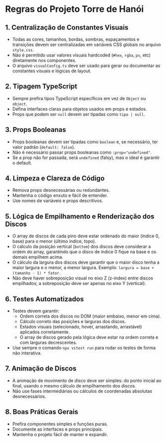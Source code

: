 # Regras do Projeto Torre de Hanói

## 1. Centralização de Constantes Visuais
- Todas as cores, tamanhos, bordas, sombras, espaçamentos e transições devem ser centralizadas em variáveis CSS globais no arquivo `style.css`.
- Não é permitido usar valores visuais hardcoded (`#hex`, `rgba`, `px`, etc) diretamente nos componentes.
- O arquivo `visualConfig.ts` deve ser usado para gerar ou documentar as constantes visuais e lógicas de layout.

## 2. Tipagem TypeScript
- Sempre prefira tipos TypeScript específicos em vez de `Object` ou `object`.
- Defina interfaces claras para objetos usados em props e estados.
- Props que podem ser `null` devem ser tipadas como `tipo | null`.

## 3. Props Booleanas
- Props booleanas devem ser tipadas como `boolean` e, se necessário, ter valor padrão (`default: false`).
- Não é necessário passar props booleanas como `:prop="undefined"`.
- Se a prop não for passada, será `undefined` (falsy), mas o ideal é garantir o default.

## 4. Limpeza e Clareza de Código
- Remova props desnecessárias ou redundantes.
- Mantenha o código enxuto e fácil de entender.
- Use nomes de variáveis e props descritivos.

## 5. Lógica de Empilhamento e Renderização dos Discos
- O array de discos de cada pino deve estar ordenado do maior (índice 0, base) para o menor (último índice, topo).
- O cálculo da posição vertical (`bottom`) dos discos deve considerar a ordem do array, garantindo que o disco de índice 0 fique na base e os demais empilhem acima.
- O cálculo da largura dos discos deve garantir que o maior disco tenha a maior largura e o menor, a menor largura. Exemplo: `largura = base + (tamanho - 1) * fator`.
- Não deve haver sobreposição visual no eixo Z (z-index) entre discos empilhados; a sobreposição deve ser apenas no eixo Y (vertical).

## 6. Testes Automatizados
- Testes devem garantir:
  - Ordem correta dos discos no DOM (maior embaixo, menor em cima).
  - Cálculo correto das posições e larguras dos discos.
  - Estados visuais (selecionado, hover, arrastando, arrastável) aplicados corretamente.
  - O array de discos gerado pela lógica deve estar na ordem correta e com larguras decrescentes.
- Use sempre o comando `npx vitest run` para rodar os testes de forma não interativa.

## 7. Animação de Discos
- A animação de movimento de disco deve ser simples: do ponto inicial ao final, usando o mesmo cálculo de empilhamento dos discos.
- Não use fases intermediárias ou cálculos de coordenadas absolutas desnecessários.

## 8. Boas Práticas Gerais
- Prefira componentes simples e funções puras.
- Documente as interfaces e props principais.
- Mantenha o projeto fácil de manter e expandir.
